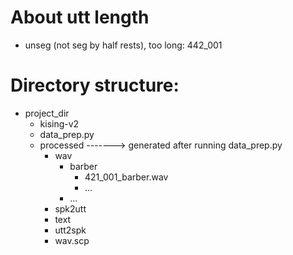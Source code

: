 # About utt length
- unseg (not seg by half rests), too long: 442_001


# Directory structure:
- project_dir
  - kising-v2
  - data_prep.py
  - processed -------> generated after running data_prep.py
    - wav
      - barber
        - 421_001_barber.wav
        - ...
      - ...
    - spk2utt
    - text
    - utt2spk
    - wav.scp